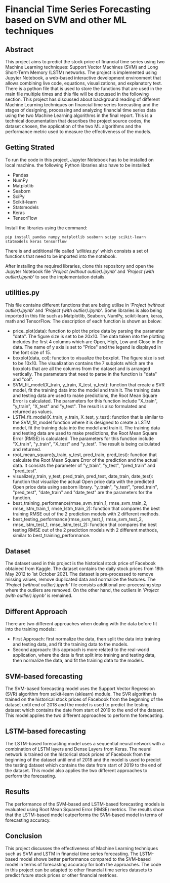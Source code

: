 # Financial Time Series Forecasting based on SVM and other ML techniques

## Abstract

This project aims to predict the stock price of financial time series using two Machine Learning techniques: Support Vector Machines (SVM) and Long Short-Term Memory (LSTM) networks. The project is implemented using Jupyter Notebook, a web-based interactive development environment that allows combining live code, equations, visualizations, and explanatory text. There is a python file that is used to store the functions that are used in the main file multiple times and this file will be discussed in the following section. This project has discussed about background reading of different Machine Learning techniques on financial time series forecasting and the stages of designing, processing and analyzing financial time series data using the two Machine Learning algorithms in the final report. This is a technical documentation that describes the project source codes, the dataset chosen, the application of the two ML algorithms and the performance metric used to measure the effectiveness of the models.

## Getting Strated

To run the code in this project, Jupyter Notebook has to be installed on local machine. the following Python libraries also have to be installed:

* Pandas
* NumPy
* Matplotlib
* Seaborn
* SciPy
* Scikit-learn
* Statsmodels
* Keras
* TensorFlow

Install the libraries using the command:

    pip install pandas numpy matplotlib seaborn scipy scikit-learn statmodels keras tensorflow
    
There is and additional file called *'utilities.py'* which consists a set of functions that need to be imported into the notebook.

After installing the required libraries, clone this repository and open the Jupyter Notebook file *'Project (without outlier).ipynb'* and *'Project (with outlier).ipynb'* to see the implementation details.

## utilities.py

This file contains different functions that are being utilise in *'Project (without outlier).ipynb'* and *'Project (with outlier).ipynb'*. Some libraries is also being imported in this file such as Matplotlib, Seaborn, NumPy, scikit-learn, keras, math and TensorFlow. The description of each function is shown as below:

* price_plot(data): function to plot the price data by parsing the parameter "data". The figure size is set to be 20x10. The data taken into the plotting includes the first 4 columns which are Open, High, Low and Close in the data. The name of y axis is set to "Price" and the legend is displayed in the font size of 15.
* boxplot(data, col): function to visualize the boxplot. The figure size is set to be 10x10. The visualization contains the 7 subplots which are the boxplots that are all the columns from the dataset and is arranged vertically. The parameters that need to parse in the function is "data" and "col".
* SVM_fit_model(X_train, y_train, X_test, y_test): function that create a SVR model, fit the training data into the model and train it. The training data and testing data are used to make predictions, the Root Mean Square Error is calculated. The parameters for this function include "X_train", "y_train", "X_test" and "y_test". The result is also formulated and returned as values.
* LSTM_fit_model(X_train, y_train, X_test, y_test): function that is similar to the SVM_fit_model function where it is designed to create a LSTM model, fit the training data into the model and train it. The training data and testing data are used to make predictions, the Root Mean Square Error (RMSE) is calculated. The parameters for this function include "X_train", "y_train", "X_test" and "y_test". The result is being calculated and returned.
* root_mean_square(y_train, y_test, pred_train, pred_test): function that calculate the Root Mean Square Error of the prediction and the actual data. It consists the parameter of "y_train", "y_test", "pred_train" and "pred_test".
* visualize(y_train, y_test, pred_train, pred_test, date_train, date_test): function that visualize the actual Open price data with the predicted Open price data using seaborn library. "y_train", "y_test", "pred_train", "pred_test", "date_train" and "date_test" are the parameters for the function.
* best_training_performance(rmse_svm_train_1, rmse_svm_train_2, rmse_lstm_train_1,  rmse_lstm_train_2): function that compares the best training RMSE out of the 2 prediction models with 2 different methods.
* best_testing_performance(rmse_svm_test_1, rmse_svm_test_2, rmse_lstm_test_1,  rmse_lstm_test_2): function that compares the best testing RMSE out of the 2 prediction models with 2 different methods, similar to best_training_performance.

## Dataset

The dataset used in this project is the historical stock price of Facebook obtained from Kaggle. The dataset contains the daily stock prices from 18th May 2012 to 1st October 2021. The dataset is pre-processed to remove missing values, remove duplicated data and normalize the features. The *'Project (without outlier).ipynb'* file consists additional pre-processing step where the outliers are removed. On the other hand, the outliers in *'Project (with outlier).ipynb'* is remained.

## Different Approach

There are two different approaches when dealing with the data before fit into the training models: 

* First Approach: first normalize the data, then split the data into training and testing data, and fit the training data to the models.
* Second approach: this approach is more related to the real-world application, where the data is first split into training and testing data, then normalize the data, and fit the training data to the models.

## SVM-based forecasting

The SVM-based forecasting model uses the Support Vector Regression (SVR) algorithm from scikit-learn (sklearn) module. The SVR algorithm is trained on the historical stock prices of Facebook from the beginning of the dataset until end of 2018 and the model is used to predict the testing dataset which contains the date from start of 2019 to the end of the dataset. This model applies the two different approaches to perform the forecasting.

## LSTM-based forecasting

The LSTM-based forecasting model uses a sequential neural network with a combination of LSTM layers and Dense Layers from Keras. The neural network is trained on the historical stock prices of Facebook from the beginning of the dataset until end of 2018 and the model is used to predict the testing dataset which contains the date from start of 2019 to the end of the dataset. This model also applies the two different approaches to perform the forecasting.

## Results

The performance of the SVM-based and LSTM-based forecasting models is evaluated using Root Mean Squared Error (RMSE) metrics. The results show that the LSTM-based model outperforms the SVM-based model in terms of forecasting accuracy.

## Conclusion

This project discusses the effectiveness of Machine Learning techniques such as SVM and LSTM in financial time series forecasting. The LSTM-based model shows better performance compared to the SVM-based model in terms of forecasting accuracy for both the approaches. The code in this project can be adapted to other financial time series datasets to predict future stock prices or other financial metrices.
